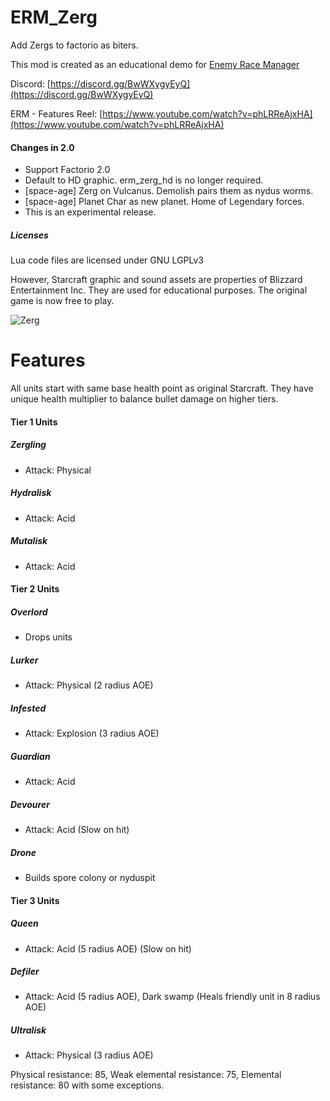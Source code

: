 # ERM_Zerg
Add Zergs to factorio as biters.

This mod is created as an educational demo for [Enemy Race Manager](https://mods.factorio.com/mod/enemyracemanager)

Discord:  [https://discord.gg/BwWXygyEyQ](https://discord.gg/BwWXygyEyQ)

ERM - Features Reel: [https://www.youtube.com/watch?v=phLRReAjxHA](https://www.youtube.com/watch?v=phLRReAjxHA)

#### Changes in 2.0
- Support Factorio 2.0
- Default to HD graphic. erm_zerg_hd is no longer required.
- [space-age] Zerg on Vulcanus.  Demolish pairs them as nydus worms.
- [space-age] Planet Char as new planet. Home of Legendary forces.
- This is an experimental release.


##### Licenses
Lua code files are licensed under GNU LGPLv3

However, Starcraft graphic and sound assets are properties of Blizzard Entertainment Inc.  They are used for educational purposes. The original game is now free to play.

![Zerg](https://assets-mod.factorio.com/assets/96d53df08a012303301803be3565b302641d9c7d.png "Zerg")


# Features
All units start with same base health point as original Starcraft. They have unique health multiplier to balance bullet damage on higher tiers.

#### Tier 1 Units

#####  Zergling
- Attack: Physical

##### Hydralisk
- Attack: Acid

##### Mutalisk
- Attack: Acid

#### Tier 2 Units

##### Overlord
- Drops units

##### Lurker
- Attack: Physical (2 radius AOE)

##### Infested
- Attack: Explosion (3 radius AOE)

##### Guardian
- Attack: Acid

##### Devourer
- Attack: Acid (Slow on hit)

##### Drone
- Builds spore colony or nyduspit

#### Tier 3 Units
##### Queen
- Attack: Acid (5 radius AOE) (Slow on hit)

##### Defiler
- Attack: Acid (5 radius AOE), Dark swamp (Heals friendly unit in 8 radius AOE)

##### Ultralisk
- Attack: Physical (3 radius AOE)

Physical resistance: 85, Weak elemental resistance: 75, Elemental resistance: 80 with some exceptions.
